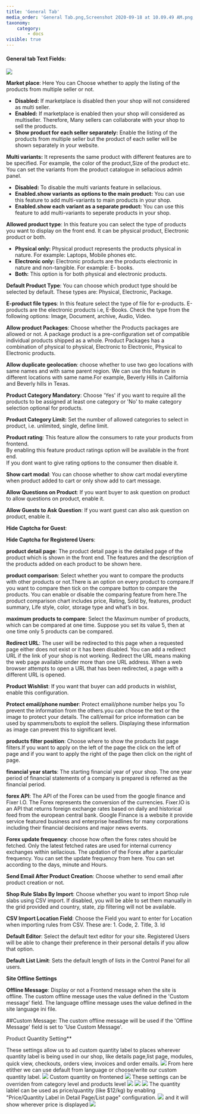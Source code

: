 ```yaml
---
title: 'General Tab'
media_order: 'General Tab.png,Screenshot 2020-09-18 at 10.09.49 AM.png,Screenshot 2020-09-18 at 10.24.58 AM.png,Screenshot 2020-09-18 at 10.40.37 AM.png,Screenshot 2020-09-18 at 10.41.16 AM.png,Screenshot 2020-09-18 at 10.56.57 AM.png,Screenshot 2020-09-18 at 10.59.52 AM.png,Screenshot 2020-09-18 at 11.01.13 AM.png,Screenshot 2020-09-18 at 11.05.58 AM.png,Screenshot 2020-09-18 at 11.08.24 AM.png'
taxonomy:
    category:
        - docs
visible: true
---
```


#### **General tab Text Fields:**

![](General%20Tab.png)

**Market place**: Here You can Choose whether to apply the listing of the products from multiple seller or not.
* **Disabled:** If marketplace is disabled then your shop will not considered as multi seller.<br>
* **Enabled:** If marketplace is enabled then your shop will considered as multiseller. Therefore, Many sellers can     collaborate with your shop to sell the products.<br>
* **Show product for each seller separately:** Enable the listing of the products from multiple seller but the           product of each seller will be shown separately in your website.

**Multi variants:** It represents the same product with different features are to be specified. For example, the color of the product,Size of the product etc.
You can set the variants from the product catalogue in sellacious admin panel.
* **Disabled:**  To disable the multi variants feature in sellacious.
* **Enabled.show variants as options to the main product:** You can use this feature to add multi-variants to main       products in your shop. 
* **Enabled.show each variant as a separate product:**  You can use this feature to add multi-variants to seperate       products in your shop. 

**Allowed product type**: In this feature you can select the type of products you want to display on the front end.   It can be physical product, Electronic product or both. 
* **Physical only:** Physical product represents the products physical in nature. For example: Laptops,                 Mobile phones etc. 
* **Electronic only:**  Electronic products are the products electronic in nature and non-tangible. For example: E-     books. 
* **Both:** This option is for both physical and electronic products.

**Default Product Type**: You can choose which product type should be selected by default. These types are: Physical, Electronic, Package.

**E-product file types**: In this feature select the type of file for e-products. E-products are the electronic products i.e, E-Books.
Check the type from the following options: Image, Document, archive, Audio, Video.

**Allow product Packages**:  Choose whether the Products packages are allowed or not. A package product is a pre-configuration set of compatible individual products shipped as a whole. Product Packages has a combination of physical to physical, Electronic to Electronic, Physical to Electronic products. 

**Allow duplicate geolocation**: choose whether to use two geo locations with same names and with same parent region. We can use this feature in different locations with same name.For example, Beverly Hills in California and Beverly hills in Texas. 

**Product Category Mandatory**: Choose 'Yes' if you want to require all the products to be assigned at least one category or 'No' to make category selection optional for products.

**Product Category Limit:** Set the number of allowed categories to select in product, i.e. unlimited, single, define limit.

**Product rating**: This feature allow the consumers to rate your products from frontend.<br>
  By enabling this feature product ratings option will be available in the front end.<br>
  If you dont want to give rating options to the consumer then disable it.<br>

**Show cart modal**: You can choose whether to show cart modal everytime when product added to cart or only show add to cart message.

**Allow Questions on Product**: If you want buyer to ask question on product to allow questions on product, enable it.

**Allow Guests to Ask Question**: If you want guest can also ask question on product, enable it.

**Hide Captcha for Guest**:

**Hide Captcha for Registered Users**:

**product detail page**: The product detail page is the detailed page of the product which is shown in the front end. The features and the description of the products added on each product to be shown here.

**product comparison**: Select whether you want to compare the products with other products or not.There is an option on every product to compare.If you want to compare then tick on the compare button to compare the products. You can enable or disable the comparing feature from here.The product comparison chart includes price, Rating, Sold by, features, product summary, Life style, color, storage type and what’s in box.

**maximum products to compare**: Select the Maximum number of products, which can be compared at one time. Suppose you set its value 5, then at one time only 5 products can be compared.

**Redirect URL**: The user  will be redirected to this page when a requested page either does not exist or it has been disabled. You can add a redirect URL if the link of your shop is not working. Redirect the URL means making the web page available under more than one URL address. When a web browser attempts to open a URL that has been redirected, a page with a different URL is opened.

**Product Wishlist**: If you want that buyer can add products in wishlist, enable this configuration.

**Protect email/phone number**: Protect email/phone number helps you To prevent the information from the others.you can choose the text or the image to protect your details. The call/email for price information can be used by spammers/bots to exploit the sellers. Displaying these information as image can prevent this to significant level.

**products filter position**: Choose where to show the products list page filters.If you want to apply on the left of the page the click on the left of page and if you want to apply the right of the page then click on the right of page.

**financial year starts**: The starting financial year of your shop. The one year period of financial statements of a company is prepared is referred as the financial period.

**forex API**: The API of the Forex can be used from  the google finance and Fixer I.O. The Forex represents the conversion of the currencies. Fixer.IO is an API that returns foreign exchange rates based on daily and historical feed from the european central bank. Google Finance is a website it provide service featured business and enterprise headlines for many corporations including their financial decisions and major news events.

**Forex update frequency**: choose how often the forex rates should be fetched. Only the latest fetched rates are used for internal currency exchanges within sellacious. The updation of the Forex after a particular frequency. You can set the update frequency from here. You can set according to the days, minute and Hours.

**Send Email After Product Creation**: Choose whether to send email after product creation or not.

**Shop Rule Slabs By Import**: Choose whether you want to import Shop rule slabs using CSV import. If disabled, you will be able to set them manually in the grid provided and country, state, zip filtering will not be available.

**CSV Import Location Field**: Choose the Field you want to enter for Location when importing rules from CSV. These are: 1. Code, 2. Title, 3. Id

**Default Editor**: Select the default text editor for your site. Registered Users will be able to change their preference in their personal details if you allow that option.

**Default List Limit**: Sets the default length of lists in the Control Panel for all users.

**Site Offline Settings**

**Offline Message**: Display or not a Frontend message when the site is offline. The custom offline message uses the value defined in the 'Custom message' field. The language offline message uses the value defined in the site language ini file.

##Custom Message: The custom offline message will be used if the 'Offline Message' field is set to 'Use Custom Message'.


Product Quantity Setting**

These settings allow us to ad custom quantity label to places wherever quantity label is being used in our shop, like details page,list page, modules,  quick view, checkouts, orders view, invoices and order emails.
![](Screenshot%202020-09-18%20at%2010.09.49%20AM.png)
From here etither we can use default from language or choose/write our custom quantity label.
![](Screenshot%202020-09-18%20at%2010.24.58%20AM.png)
Custom quantity on frontened
![](Screenshot%202020-09-18%20at%2010.41.16%20AM.png)
These settings can be overriden from category level and products level
![](Screenshot%202020-09-18%20at%2010.56.57%20AM.png)
![](Screenshot%202020-09-18%20at%2010.59.52%20AM.png)
![](Screenshot%202020-09-18%20at%2011.01.13%20AM.png)
The quantity lablel can be used as price/quantity (like $12/kg) by enabling "Price/Quantity Label in Detail Page/List page" configuration.
![](Screenshot%202020-09-18%20at%2011.05.58%20AM.png)
and it will show wherever price is displayed
![](Screenshot%202020-09-18%20at%2011.08.24%20AM.png)